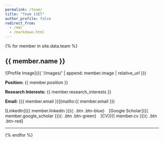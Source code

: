 ```yaml
---
permalink: /team/
title: "Team iSET"
author_profile: false
redirect_from: 
  - /md/
  - /markdown.html
---
```




{% for member in site.data.team %}
## {{ member.name }}

![Profile Image]({{ '/images/' | append: member.image | relative_url }})

**Position:** {{ member.position }}

**Research Interests:** {{ member.research_interests }}

**Email:** [{{ member.email }}](mailto:{{ member.email }})

<span style="margin-right: 10px;">
  [LinkedIn]({{ member.linkedin }}){: .btn .btn-blue}
</span>
<span style="margin-right: 10px;">
  [Google Scholar]({{ member.google_scholar }}){: .btn .btn-green}
</span>
<span>
  [CV]({{ member.cv }}){: .btn .btn-red}
</span>

---
{% endfor %}